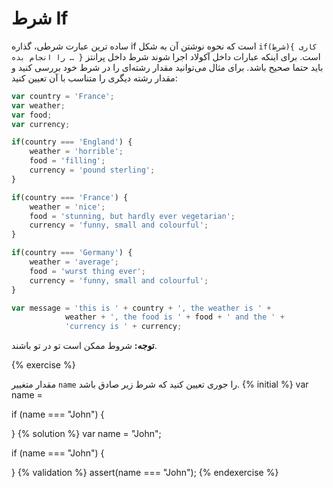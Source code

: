# شرط If

ساده ترین عبارت شرطی، گذاره if است که نحوه نوشتن آن به شکل `if(شرط){ کاری را انجام بده … }` است. برای اینکه عبارات داخل آکولاد اجرا شوند شرط داخل پرانتز باید حتما صحیح باشد. برای مثال می‌توانید مقدار رشته‌ای را در شرط خود بررسی کنید و مقدار رشته دیگری را متناسب با آن تعیین کنید:

```javascript
var country = 'France';
var weather;
var food;
var currency;

if(country === 'England') {
    weather = 'horrible';
    food = 'filling';
    currency = 'pound sterling';
}

if(country === 'France') {
    weather = 'nice';
    food = 'stunning, but hardly ever vegetarian';
    currency = 'funny, small and colourful';
}

if(country === 'Germany') {
    weather = 'average';
    food = 'wurst thing ever';
    currency = 'funny, small and colourful';
}

var message = 'this is ' + country + ', the weather is ' +
            weather + ', the food is ' + food + ' and the ' +
            'currency is ' + currency;
```

**توجه:** شروط ممکن است تو در تو باشند.

{% exercise %}

مقدار متغییر `name` را جوری تعیین کنید که شرط زیر صادق باشد.
{% initial %}
var name =

if (name === "John") {

}
{% solution %}
var name = "John";

if (name === "John") {

}
{% validation %}
assert(name === "John");
{% endexercise %}
